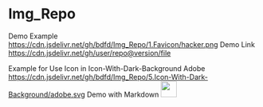 <!--
 * @Author: BDFD
 * @Date: 2022-01-07 00:57:46
 * @LastEditTime: 2022-01-07 08:19:18
 * @LastEditors: BDFD
 * @Description:
 * @FilePath: \Img_Repo\README.md
-->

# Img_Repo

Demo Example  
https://cdn.jsdelivr.net/gh/bdfd/Img_Repo/1.Favicon/hacker.png
Demo Link  
https://cdn.jsdelivr.net/gh/user/repo@version/file

Example for Use Icon in Icon-With-Dark-Background
Adobe
https://cdn.jsdelivr.net/gh/bdfd/Img_Repo/5.Icon-With-Dark-Background/adobe.svg
Demo with Markdown
<img height="32" width="32" src="https://cdn.jsdelivr.net/gh/bdfd/Img_Repo/5.%20Icon-With-Dark-Background/adobe.svg">
